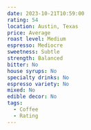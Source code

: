 ```yaml
---
date: 2023-10-21T10:59:00
rating: 54
location: Austin, Texas
price: Average
roast level: Medium
espresso: Mediocre
sweetness: Subtle
strength: Balanced
bitter: No
house syrups: No
specialty drinks: No
espresso variety: No
mixed: No
edible decor: No
tags:
  - Coffee
  - Rating
---
```



